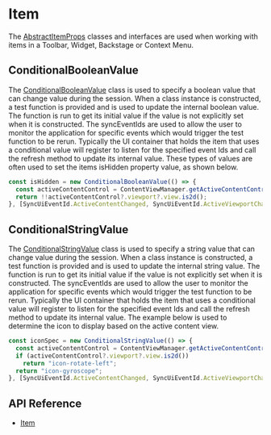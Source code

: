 # Item

The [AbstractItemProps]($appui-abstract:AbstractItemProps) classes and interfaces are used when working with items in a Toolbar, Widget, Backstage or Context Menu.

## ConditionalBooleanValue

The [ConditionalBooleanValue]($appui-abstract) class is used to specify a boolean value that can change value during the session. When a class instance is constructed, a test function is provided and is used to update the internal boolean value. The function is run to get its initial value if the value is not explicitly set when it is constructed. The syncEventIds are used to allow the user to monitor the application for specific events which would trigger the test function to be rerun. Typically the UI container that holds the item that uses a conditional value will register to listen for the specified event Ids and call the refresh method to update its internal value.  These types of values are often used to set the items isHidden property value, as shown below.

```ts
const isHidden = new ConditionalBooleanValue(() => {
  const activeContentControl = ContentViewManager.getActiveContentControl();
  return !!activeContentControl?.viewport?.view.is2d();
}, [SyncUiEventId.ActiveContentChanged, SyncUiEventId.ActiveViewportChanged, SyncUiEventId.ViewStateChanged]);
```

## ConditionalStringValue

The [ConditionalStringValue]($appui-abstract) class is used to specify a string value that can change value during the session. When a class instance is constructed, a test function is provided and is used to update the internal string value. The function is run to get its initial value if the value is not explicitly set when it is constructed. The syncEventIds are used to allow the user to monitor the application for specific events which would trigger the test function to be rerun. Typically the UI container that holds the item that uses a conditional value will register to listen for the specified event Ids and call the refresh method to update its internal value. The example below is used to determine the icon to display based on the active content view.

```ts
const iconSpec = new ConditionalStringValue(() => {
  const activeContentControl = ContentViewManager.getActiveContentControl();
  if (activeContentControl?.viewport?.view.is2d())
    return "icon-rotate-left";
  return "icon-gyroscope";
}, [SyncUiEventId.ActiveContentChanged, SyncUiEventId.ActiveViewportChanged, SyncUiEventId.ViewStateChanged]),
```

## API Reference

- [Item]($appui-abstract:Item)
